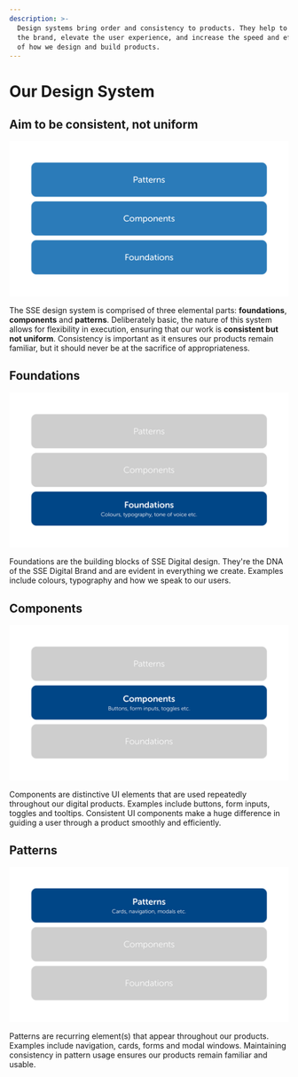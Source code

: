 ```yaml
---
description: >-
  Design systems bring order and consistency to products. They help to protect
  the brand, elevate the user experience, and increase the speed and efficiency
  of how we design and build products.
---
```


# Our Design System

## Aim to be consistent, not uniform

![](.gitbook/assets/structure-overview.png)

The SSE design system is comprised of three elemental parts: **foundations**, **components** and **patterns**. Deliberately basic, the nature of this system allows for flexibility in execution, ensuring that our work is **consistent but not uniform**. Consistency is important as it ensures our products remain familiar, but it should never be at the sacrifice of appropriateness.

## Foundations

![](.gitbook/assets/structure-foundations.png)

Foundations are the building blocks of SSE Digital design. They're the DNA of the SSE Digital Brand and are evident in everything we create. Examples include colours, typography and how we speak to our users.

## Components

![](.gitbook/assets/structure-components.png)

Components are distinctive UI elements that are used repeatedly throughout our digital products. Examples include buttons, form inputs, toggles and tooltips. Consistent UI components make a huge difference in guiding a user through a product smoothly and efficiently.

## Patterns

![](.gitbook/assets/structure-patterns.png)

Patterns are recurring element\(s\) that appear throughout our products. Examples include navigation, cards, forms and modal windows. Maintaining consistency in pattern usage ensures our products remain familiar and usable.  
  
  
  


